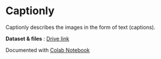 # Captionly
Captionly describes the images in the form of text (captions).

**Dataset & files** : [Drive link](https://drive.google.com/drive/folders/1kpME4XbB97-lwsxI72iEtEWiwSlSpwu3?usp=sharing)

Documented with [Colab Notebook](https://colab.research.google.com/drive/1fhOhWLsal7iWwRJaC3QJeB1T3pWsIsCc?usp=sharing)

